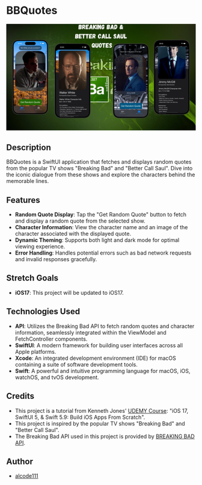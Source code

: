 # BBQuotes

<img src="project-screenshots.jpg" alt="App Screenshot" width="800">

## Description

BBQuotes is a SwiftUI application that fetches and displays random quotes from the popular TV shows "Breaking Bad" and "Better Call Saul". Dive into the iconic dialogue from these shows and explore the characters behind the memorable lines.

## Features

- **Random Quote Display**: Tap the "Get Random Quote" button to fetch and display a random quote from the selected show.
- **Character Information**: View the character name and an image of the character associated with the displayed quote.
- **Dynamic Theming**: Supports both light and dark mode for optimal viewing experience.
- **Error Handling**: Handles potential errors such as bad network requests and invalid responses gracefully.

## Stretch Goals

- **iOS17**: This project will be updated to iOS17.

## Technologies Used

- **API**: Utilizes the Breaking Bad API to fetch random quotes and character information, seamlessly integrated within the ViewModel and FetchController components.
- **SwiftUI**: A modern framework for building user interfaces across all Apple platforms.
- **Xcode**: An integrated development environment (IDE) for macOS containing a suite of software development tools.
- **Swift**: A powerful and intuitive programming language for macOS, iOS, watchOS, and tvOS development.

## Credits

- This project is a tutorial from Kenneth Jones' [UDEMY Course](https://www.udemy.com/course/ios-15-app-development-with-swiftui-3-and-swift-5/?couponCode=KEEPLEARNING): "iOS 17, SwiftUI 5, & Swift 5.9: Build iOS Apps From Scratch".
- This project is inspired by the popular TV shows "Breaking Bad" and "Better Call Saul".
- The Breaking Bad API used in this project is provided by [BREAKING BAD API](https://breaking-bad-api-six.vercel.app/api).

## Author

- [alcode111](https://github.com/alcode111)
